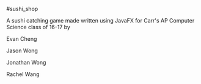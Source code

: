 #sushi_shop

A sushi catching game made written using JavaFX for Carr's AP Computer Science class of 16-17 by

Evan Cheng

Jason Wong

Jonathan Wong

Rachel Wang
